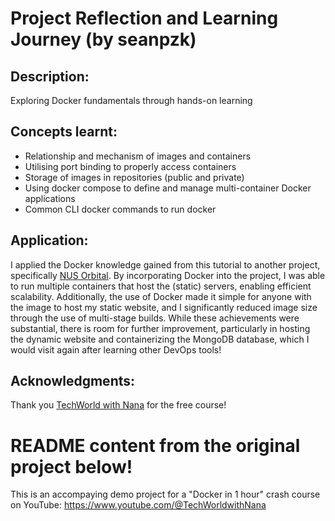 # Project Reflection and Learning Journey (by seanpzk)

## Description:
Exploring Docker fundamentals through hands-on learning

## Concepts learnt:
- Relationship and mechanism of images and containers
- Utilising port binding to properly access containers
- Storage of images in repositories (public and private)
- Using docker compose to define and manage multi-container Docker applications
- Common CLI docker commands to run docker 

## Application:
I applied the Docker knowledge gained from this tutorial to another project, specifically [NUS Orbital](https://github.com/seanpzk/csDuck/commits/docker). By incorporating Docker into the project, I was able to run multiple containers that host the (static) servers, enabling efficient scalability. Additionally, the use of Docker made it simple for anyone with the image to host my static website, and I significantly reduced image size through the use of multi-stage builds. While these achievements were substantial, there is room for further improvement, particularly in hosting the dynamic website and containerizing the MongoDB database, which I would visit again after learning other DevOps tools!

## Acknowledgments:
Thank you [TechWorld with Nana](https://www.youtube.com/@TechWorldwithNana) for the free course!


# README content from the original project below!
This is an accompaying demo project for a "Docker in 1 hour" crash course on YouTube: https://www.youtube.com/@TechWorldwithNana
